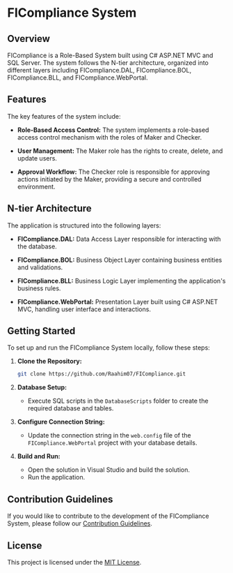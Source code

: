 # FICompliance System

## Overview

FICompliance is a Role-Based System built using C# ASP.NET MVC and SQL Server. The system follows the N-tier architecture, organized into different layers including FICompliance.DAL, FICompliance.BOL, FICompliance.BLL, and FICompliance.WebPortal.

## Features

The key features of the system include:

- **Role-Based Access Control:** The system implements a role-based access control mechanism with the roles of Maker and Checker.

- **User Management:** The Maker role has the rights to create, delete, and update users. 

- **Approval Workflow:** The Checker role is responsible for approving actions initiated by the Maker, providing a secure and controlled environment.

## N-tier Architecture

The application is structured into the following layers:

- **FICompliance.DAL:** Data Access Layer responsible for interacting with the database.
  
- **FICompliance.BOL:** Business Object Layer containing business entities and validations.

- **FICompliance.BLL:** Business Logic Layer implementing the application's business rules.

- **FICompliance.WebPortal:** Presentation Layer built using C# ASP.NET MVC, handling user interface and interactions.

## Getting Started

To set up and run the FICompliance System locally, follow these steps:

1. **Clone the Repository:**
    ```bash
    git clone https://github.com/Raahim07/FICompliance.git
    ```

2. **Database Setup:**
    - Execute SQL scripts in the `DatabaseScripts` folder to create the required database and tables.

3. **Configure Connection String:**
    - Update the connection string in the `web.config` file of the `FICompliance.WebPortal` project with your database details.

4. **Build and Run:**
    - Open the solution in Visual Studio and build the solution.
    - Run the application.

## Contribution Guidelines

If you would like to contribute to the development of the FICompliance System, please follow our [Contribution Guidelines](CONTRIBUTING.md).

## License

This project is licensed under the [MIT License](LICENSE).
